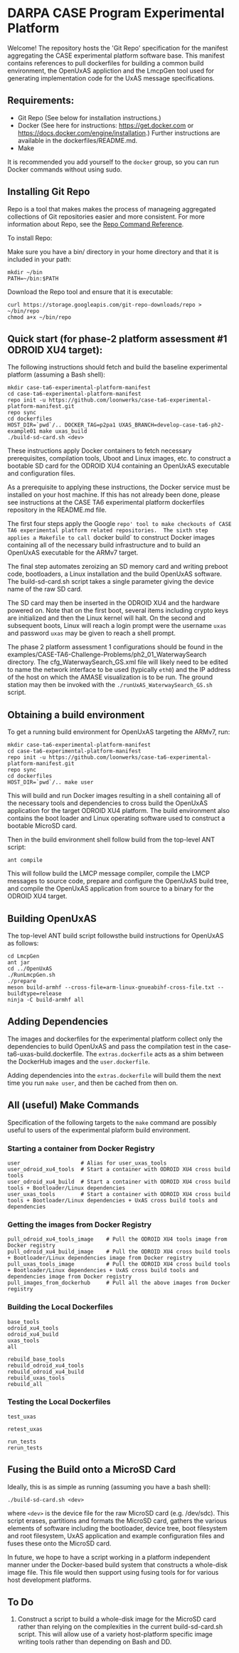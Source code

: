 # DARPA CASE Program Experimental Platform

Welcome! The repository hosts the 'Git Repo' specification for the manifest
aggregating the CASE experimental platform software base.  This manifest
contains references to pull dockerfiles for building a common build
environment, the OpenUxAS appliction and the LmcpGen tool used for generating
implementation code for the UxAS message specifications.


## Requirements:

 * Git Repo (See below for installation instructions.)
 * Docker (See here for instructions: https://get.docker.com or https://docs.docker.com/engine/installation.)
   Further instructions are available in the dockerfiles/README.md.
 * Make

It is recommended you add yourself to the `docker` group, so you can run
Docker commands without using sudo.

## Installing Git Repo

Repo is a tool that makes makes the process of manageing aggregated
collections of Git repositories easier and more consistent. For more
information about Repo, see the
[Repo Command Reference](https://source.android.com/setup/develop/repo).

To install Repo:

Make sure you have a bin/ directory in your home directory and that it is included in your path:

~~~
mkdir ~/bin
PATH=~/bin:$PATH
~~~

Download the Repo tool and ensure that it is executable:

~~~
curl https://storage.googleapis.com/git-repo-downloads/repo > ~/bin/repo
chmod a+x ~/bin/repo
~~~

## Quick start (for phase-2 platform assessment #1 ODROID XU4 target):

The following instructions should fetch and build the baseline experimental platform (assuming a Bash shell):

~~~
mkdir case-ta6-experimental-platform-manifest
cd case-ta6-experimental-platform-manifest
repo init -u https://github.com/loonwerks/case-ta6-experimental-platform-manifest.git
repo sync
cd dockerfiles
HOST_DIR=`pwd`/.. DOCKER_TAG=p2pa1 UXAS_BRANCH=develop-case-ta6-ph2-example01 make uxas_build
./build-sd-card.sh <dev>
~~~

These instructions apply Docker containers to fetch necessary prerequisites,
compilation tools, Uboot and Linux images, etc. to construct a bootable SD card
for the ODROID XU4 containing an OpenUxAS executable and configuration files.

As a prerequisite to applying these instructions, the Docker service must be
installed on your host machine.  If this has not already been done, please see
instructions at the CASE TA6 experimental platform dockerfiles repository in
the README.md file.

The first four steps apply the Google `repo' tool to make checkouts of CASE TA6
experimental platform related repositories.  The sixth step applies a Makefile
to call `docker build` to construct Docker images containing all of the necessary
build infrastructure and to build an OpenUxAS executable for the ARMv7 target.

The final step automates zeroizing an SD memory card and writing preboot code,
bootloaders, a Linux installation and the build OpenUxAS software.  The
build-sd-card.sh script takes a single parameter <dev> giving the device name
of the raw SD card.

The SD card may then be inserted in the ODROID XU4 and the hardware powered on.
Note that on the first boot, several items including crypto keys are initialized
and then the Linux kernel will halt.  On the second and subsequent boots, Linux
will reach a login prompt were the username `uxas` and password `uxas` may be
given to reach a shell prompt.

The phase 2 platform assessment 1 configurations should be found in the
examples/CASE-TA6-Challenge-Problems/ph2_01_WaterwaySearch directory.
The cfg_WaterwaySearch_GS.xml file will likely need to be edited to name the
network interface to be used (typically `eth0`) and the IP address of the host
on which the AMASE visualization is to be run.  The ground station may then be
invoked with the `./runUxAS_WaterwaySearch_GS.sh` script.

## Obtaining a build environment

To get a running build environment for OpenUxAS targeting the ARMv7, run:

~~~
mkdir case-ta6-experimental-platform-manifest
cd case-ta6-experimental-platform-manifest
repo init -u https://github.com/loonwerks/case-ta6-experimental-platform-manifest.git
repo sync 
cd dockerfiles
HOST_DIR=`pwd`/.. make user
~~~

This will build and run Docker images resulting in a shell containing all of
the necessary tools and dependencies to cross build the OpenUxAS application
for the target ODROID XU4 platform.  The build environment also contains the
boot loader and Linux operating software used to construct a bootable
MicroSD card.

Then in the build environment shell follow build from the top-level ANT
script:

~~~
ant compile
~~~

This will follow build the LMCP message compiler, compile the LMCP messages
to source code, prepare and configure the OpenUxAS build tree, and compile
the OpenUxAS application from source to a binary for the ODROID XU4 target.


## Building OpenUxAS

The top-level ANT build script followsthe build instructions for OpenUxAS
as follows:

~~~
cd LmcpGen
ant jar
cd ../OpenUxAS
./RunLmcpGen.sh
./prepare
meson build-armhf --cross-file=arm-linux-gnueabihf-cross-file.txt --buildtype=release
ninja -C build-armhf all
~~~


## Adding Dependencies

The images and dockerfiles for the experimental platform collect only the
dependencies to build OpenUxAS and pass the compilation test in the
case-ta6-uxas-build.dockerfile.  The `extras.dockerfile` acts as a shim
between the DockerHub images and the `user.dockerfile`. 

Adding dependencies into the `extras.dockerfile` will build them the next time
you run `make user`, and then be cached from then on.


## All (useful) Make Commands

Specification of the following targets to the `make` command are possibly
useful to users of the experimental plaform build environment.

### Starting a container from Docker Registry

    user                   # Alias for user_uxas_tools
    user_odroid_xu4_tools  # Start a container with ODROID XU4 cross build tools
    user_odroid_xu4_build  # Start a container with ODROID XU4 cross build tools + Bootloader/Linux dependencies
    user_uxas_tools        # Start a container with ODROID XU4 cross build tools + Bootloader/Linux dependencies + UxAS cross build tools and dependencies

### Getting the images from Docker Registry

    pull_odroid_xu4_tools_image    # Pull the ODROID XU4 tools image from Docker registry
    pull_odroid_xu4_build_image    # Pull the ODROID XU4 cross build tools + Bootloader/Linux dependencies image from Docker registry
    pull_uxas_tools_image          # Pull the ODROID XU4 cross build tools + Bootloader/Linux dependencies + UxAS cross build tools and dependencies image from Docker registry
    pull_images_from_dockerhub     # Pull all the above images from Docker registry

### Building the Local Dockerfiles

    base_tools
    odroid_xu4_tools
    odroid_xu4_build
    uxas_tools
    all

    rebuild_base_tools
    rebuild_odroid_xu4_tools
    rebuild_odroid_xu4_build
    rebuild_uxas_tools
    rebuild_all

### Testing the Local Dockerfiles

    test_uxas

    retest_uxas

    run_tests
    rerun_tests


## Fusing the Build onto a MicroSD Card

Ideally, this is as simple as running (assuming you have a bash shell):

~~~
./build-sd-card.sh <dev>
~~~

where `<dev>` is the device file for the raw MicroSD card (e.g. /dev/sdc).
This script erases, partitions and formats the MicroSD card, gathers the
various elements of software including the bootloader, device tree,
boot filesystem and root filesystem, UxAS application and example
configuration files and fuses these onto the MicroSD card.

In future, we hope to have a script working in a platform independent
manner under the Docker-based build system that constructs a whole-disk
image file.  This file would then support using fusing tools for for
various host development platforms.


## To Do

1. Construct a script to build a whole-disk image for the MicroSD card rather
   than relying on the complexities in the current build-sd-card.sh script.
   This will allow use of a variety host-platform specific image writing tools
   rather than depending on Bash and DD.

